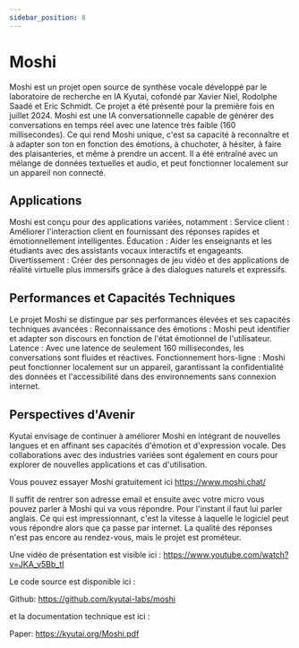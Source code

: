 ```yaml
---
sidebar_position: 8
---
```


# Moshi

Moshi est un projet open source de synthèse vocale développé par le laboratoire de recherche en IA Kyutai, cofondé par Xavier Niel, Rodolphe Saadé et Eric Schmidt. Ce projet a été présenté pour la première fois en juillet 2024. Moshi est une IA conversationnelle capable de générer des conversations en temps réel avec une latence très faible (160 millisecondes).
Ce qui rend Moshi unique, c'est sa capacité à reconnaître et à adapter son ton en fonction des émotions, à chuchoter, à hésiter, à faire des plaisanteries, et même à prendre un accent. Il a été entraîné avec un mélange de données textuelles et audio, et peut fonctionner localement sur un appareil non connecté.

## Applications

Moshi est conçu pour des applications variées, notamment :
Service client : Améliorer l'interaction client en fournissant des réponses rapides et émotionnellement intelligentes.
Éducation : Aider les enseignants et les étudiants avec des assistants vocaux interactifs et engageants.
Divertissement : Créer des personnages de jeu vidéo et des applications de réalité virtuelle plus immersifs grâce à des dialogues naturels et expressifs.

## Performances et Capacités Techniques

Le projet Moshi se distingue par ses performances élevées et ses capacités techniques avancées :
Reconnaissance des émotions : Moshi peut identifier et adapter son discours en fonction de l'état émotionnel de l'utilisateur.
Latence : Avec une latence de seulement 160 millisecondes, les conversations sont fluides et réactives.
Fonctionnement hors-ligne : Moshi peut fonctionner localement sur un appareil, garantissant la confidentialité des données et l'accessibilité dans des environnements sans connexion internet.

## Perspectives d'Avenir

Kyutai envisage de continuer à améliorer Moshi en intégrant de nouvelles langues et en affinant ses capacités d'émotion et d'expression vocale. Des collaborations avec des industries variées sont également en cours pour explorer de nouvelles applications et cas d'utilisation.

Vous pouvez essayer Moshi gratuitement ici https://www.moshi.chat/

Il suffit de rentrer son adresse email et ensuite avec votre micro vous pouvez parler à Moshi qui va vous répondre. Pour l'instant il faut lui parler anglais. Ce qui est impressionnant, c'est la vitesse à laquelle le logiciel peut vous répondre alors que ça passe par internet. La qualité des réponses n'est pas encore au rendez-vous, mais le projet est prométeur.

Une vidéo de présentation est visible ici : https://www.youtube.com/watch?v=JKA_v5Bb_tI

Le code source est disponible ici :

Github: https://github.com/kyutai-labs/moshi

et la documentation technique est ici :

Paper: https://kyutai.org/Moshi.pdf
